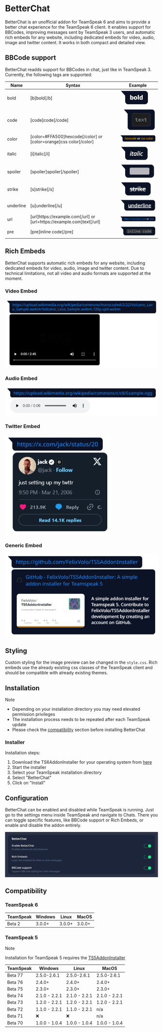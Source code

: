 # BetterChat #
BetterChat is an unofficial addon for TeamSpeak 6 and aims to provide a better chat experience for the TeamSpeak 6 client.
It enables support for BBCodes, improving messages sent by TeamSpeak 3 users, and automatic rich embeds for any website, including dedicated embeds for video, audio, image and twitter content.
It works in both compact and detailed view.

## BBCode support ##  
BetterChat readds support for BBCodes in chat, just like in TeamSpeak 3.
Currently, the following tags are supported:

| Name | Syntax  | Example |
| ---- | ------- | ------- |
| bold  | [b]bold[/b] | ![bold](images/bbcodes/bold.png) |
| code | [code]code[/code] | ![code](images/bbcodes/code.png) |
| color | [color=#FFA500]hexcode[/color] or [color=orange]css color[/color] | ![color](images/bbcodes/color.png) |
| italic | [i]italic[/i] | ![italic](images/bbcodes/italic.png) |
| spoiler | [spoiler]spoiler[/spoiler] | ![spoiler](images/bbcodes/spoiler.png) |
| strike | [s]strike[/s] | ![strike](images/bbcodes/strike.png) |
| underline | [u]underline[/u] | ![underline](images/bbcodes/underline.png) |
| url | [url]ht<span>tps://example.com[/url] or [url=ht<span>tps://example.com]text[/url] | ![url](images/bbcodes/url.png) |
| pre | [pre]inline code[/pre] | ![pre](images/bbcodes/pre.png) |

## Rich Embeds ##
BetterChat supports automatic rich embeds for any website, including dedicated embeds for video, audio, image and twitter content.
Due to technical limitations, not all video and audio formats are supported at the moment.

### Video Embed ###
![Video Embed](images/embeds/video.png)

### Audio Embed ###
![Audio Embed](images/embeds/audio.png)

### Twitter Embed ###
![Twitter Embed](images/embeds/twitter.png)

### Generic Embed ###
![Generic Embed](images/embeds/generic.png)

## Styling ##
Custom styling for the image preview can be changed in the `style.css`.
Rich embeds use the already existing css classes of the TeamSpeak client and should be compatible with already existing themes.

## Installation ##
> [!NOTE]
> * Depending on your installation directory you may need elevated permission privileges
> * The installation process needs to be repeated after each TeamSpeak update
> * Please check the [compatibility](https://github.com/Exopandora/BetterChat#compatibility) section before installing BetterChat

### Installer ###
Installation steps:
1. Download the TS6AddonInstaller for your operating system from [here](https://github.com/Exopandora/TS6AddonInstaller/releases)
2. Start the installer
3. Select your TeamSpeak installation directory
4. Select "BetterChat"
5. Click on "Install"

## Configuration ##
BetterChat can be enabled and disabled while TeamSpeak is running.
Just go to the settings menu inside TeamSpeak and navigate to Chats.
There you can toggle specific features, like BBCode support or Rich Embeds, or enable and disable the addon entirely.

![BetterChat Settings](images/settings.png)

## Compatibility ##

### TeamSpeak 6 ###
| TeamSpeak | Windows | Linux | MacOS |
| --------- | ------- | ----- | ----- |
| Beta 2 | 3.0.0+ | 3.0.0+ | 3.0.0+ |

### TeamSpeak 5 ###
> [!NOTE]
> Installation for TeamSpeak 5 requires the [TS5AddonInstaller](https://github.com/FelixVolo/TS5AddonInstaller/releases)

| TeamSpeak | Windows | Linux | MacOS |
| --------- | ------- | ----- | ----- |
| Beta 77 | 2.5.0-2.6.1 | 2.5.0-2.6.1 | 2.5.0-2.6.1 |
| Beta 76 | 2.4.0+ | 2.4.0+ | 2.4.0+ |
| Beta 75 | 2.3.0+ | 2.3.0+ | 2.3.0+ |
| Beta 74 | 2.1.0 - 2.2.1 | 2.1.0 - 2.2.1 | 2.1.0 - 2.2.1 |
| Beta 73 | 1.2.0 - 2.2.1 | 1.2.0 - 2.2.1 | 1.2.0 - 2.2.1 |
| Beta 72 | 1.1.0 - 2.2.1 | 1.1.0 - 2.2.1 | n/a |
| Beta 71 | ❌ | ❌ | n/a |
| Beta 70 | 1.0.0 - 1.0.4 | 1.0.0 - 1.0.4 | 1.0.0 - 1.0.4 |
